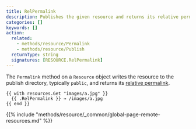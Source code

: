 ```yaml
---
title: RelPermalink
description: Publishes the given resource and returns its relative permalink.
categories: []
keywords: []
action:
  related:
    - methods/resource/Permalink
    - methods/resource/Publish
  returnType: string
  signatures: [RESOURCE.RelPermalink]
---
```


The `Permalink` method on a `Resource` object writes the resource to the publish directory, typically `public`, and returns its [relative permalink](g).

```go-html-template
{{ with resources.Get "images/a.jpg" }}
  {{ .RelPermalink }} → /images/a.jpg
{{ end }}
```

{{% include "methods/resource/_common/global-page-remote-resources.md" %}}
